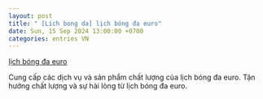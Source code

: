 ```yaml
---
layout: post
title: " [Lich bong da] lịch bóng đa euro"
date: Sun, 15 Sep 2024 13:00:00 +0700
categories: entries VN
---
```

[lịch bóng đa euro](https://nhidong.org.vn/Gov/I9f2cSGsjTkvWWjle8Xcl4BZRphWdIT.asp)

Cung cấp các dịch vụ và sản phẩm chất lượng của lịch bóng đa euro. Tận hưởng chất lượng và sự hài lòng từ lịch bóng đa euro.️


